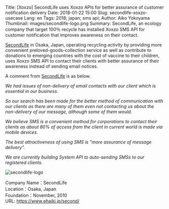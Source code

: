 Title: [Xoxzo] SecondLife uses Xoxzo APIs for better assurance of customer notification delivery
Date: 2018-01-22 15:00
Slug: secondlife-xoxzo-usecase
Lang: en
Tags: 2018; japan; sms api;
Author: Aiko Yokoyama
Thumbnail: images/secondlife-logo.png
Summary: SecondLife, an ecology company that target 100％ recycle has installed Xoxzo SMS API for customer notification that improves awareness on their contact.

[SecondLife](https://www.ehaiki.jp/second/) in Osaka, Japan, operating recycling activity by providing more convenient preloved-goods-collection service as well as contribute to donations to emerging countries with the cost of vaccine to their children, uses Xoxzo SMS API to contact their clients with better assurance of their awareness instead of sending email notices.

A comment from [SecondLife](https://www.ehaiki.jp/second/) is as below.

_We had issues of non-delivery of email contacts with our client which is essential in our business._

_So our search has been made for the better method of communication with our clients as there are many of them even not contacting us about the non-delivery of our message, although some of them would._

_We believe SMS is a convenient method for corporations to contact their clients as about 80% of access from the client in current world is made via mobile devices._

_The best attractiveness of using SMS is "more assurance of message delivery"._

_We are currently building System API to auto-sending SMSs to our registered clients._

![secondlife-logo](/images/secondlife-logo.png)

Company Name：SecondLife<br>
Location：Osaka, Japan<br>
Foundation：November, 2010<br>
URL: https://www.ehaiki.jp/second/

